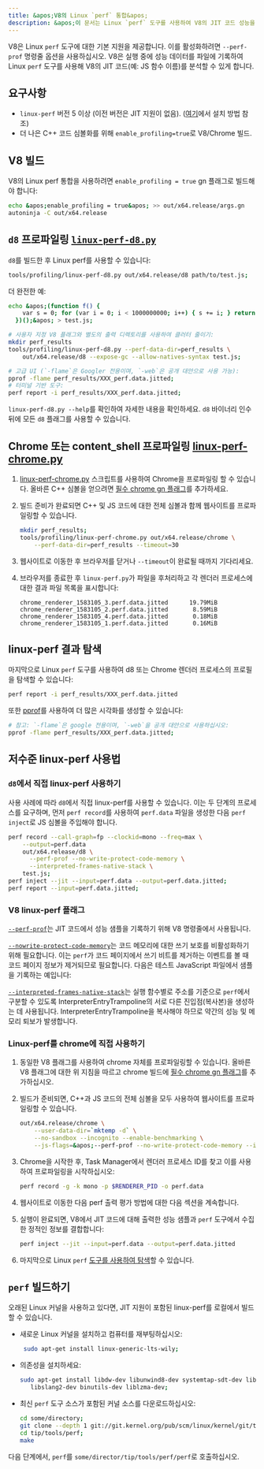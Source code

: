```yaml
---
title: &apos;V8의 Linux `perf` 통합&apos;
description: &apos;이 문서는 Linux `perf` 도구를 사용하여 V8의 JIT 코드 성능을 분석하는 방법을 설명합니다.&apos;
---
```

V8은 Linux `perf` 도구에 대한 기본 지원을 제공합니다. 이를 활성화하려면 `--perf-prof` 명령줄 옵션을 사용하십시오.
V8은 실행 중에 성능 데이터를 파일에 기록하여 Linux `perf` 도구를 사용해 V8의 JIT 코드(예: JS 함수 이름)를 분석할 수 있게 합니다.

## 요구사항

- `linux-perf` 버전 5 이상 (이전 버전은 JIT 지원이 없음). ([여기](#build-perf)에서 설치 방법 참조)
- 더 나은 C++ 코드 심볼화를 위해 `enable_profiling=true`로 V8/Chrome 빌드.

## V8 빌드

V8의 Linux perf 통합을 사용하려면 `enable_profiling = true` gn 플래그로 빌드해야 합니다:

```bash
echo &apos;enable_profiling = true&apos; >> out/x64.release/args.gn
autoninja -C out/x64.release
```

## `d8` 프로파일링 [`linux-perf-d8.py`](https://source.chromium.org/search?q=linux-perf-d8.py)

`d8`를 빌드한 후 Linux perf를 사용할 수 있습니다:

```bash
tools/profiling/linux-perf-d8.py out/x64.release/d8 path/to/test.js;
```

더 완전한 예:

```bash
echo &apos;(function f() {
    var s = 0; for (var i = 0; i < 1000000000; i++) { s += i; } return s;
  })();&apos; > test.js;

# 사용자 지정 V8 플래그와 별도의 출력 디렉토리를 사용하여 클러터 줄이기:
mkdir perf_results
tools/profiling/linux-perf-d8.py --perf-data-dir=perf_results \
    out/x64.release/d8 --expose-gc --allow-natives-syntax test.js;

# 고급 UI (`-flame`은 Googler 전용이며, `-web`은 공개 대안으로 사용 가능):
pprof -flame perf_results/XXX_perf.data.jitted;
# 터미널 기반 도구:
perf report -i perf_results/XXX_perf.data.jitted;
```

`linux-perf-d8.py --help`를 확인하여 자세한 내용을 확인하세요. `d8` 바이너리 인수 뒤에 모든 `d8` 플래그를 사용할 수 있습니다.


## Chrome 또는 content_shell 프로파일링 [linux-perf-chrome.py](https://source.chromium.org/search?q=linux-perf-chrome.py)

1. [linux-perf-chrome.py](https://source.chromium.org/search?q=linux-perf-chrome.py) 스크립트를 사용하여 Chrome을 프로파일링 할 수 있습니다. 올바른 C++ 심볼을 얻으려면 [필수 chrome gn 플래그](https://chromium.googlesource.com/chromium/src/+/master/docs/profiling.md#General-checkout-setup)를 추가하세요.

1. 빌드 준비가 완료되면 C++ 및 JS 코드에 대한 전체 심볼과 함께 웹사이트를 프로파일링할 수 있습니다.

    ```bash
    mkdir perf_results;
    tools/profiling/linux-perf-chrome.py out/x64.release/chrome \
        --perf-data-dir=perf_results --timeout=30
    ```

1. 웹사이트로 이동한 후 브라우저를 닫거나 `--timeout`이 완료될 때까지 기다리세요.
1. 브라우저를 종료한 후 `linux-perf.py`가 파일을 후처리하고 각 렌더러 프로세스에 대한 결과 파일 목록을 표시합니다:

   ```
   chrome_renderer_1583105_3.perf.data.jitted      19.79MiB
   chrome_renderer_1583105_2.perf.data.jitted       8.59MiB
   chrome_renderer_1583105_4.perf.data.jitted       0.18MiB
   chrome_renderer_1583105_1.perf.data.jitted       0.16MiB
   ```

## linux-perf 결과 탐색

마지막으로 Linux `perf` 도구를 사용하여 d8 또는 Chrome 렌더러 프로세스의 프로필을 탐색할 수 있습니다:

```bash
perf report -i perf_results/XXX_perf.data.jitted
```

또한 [pprof](https://github.com/google/pprof)를 사용하여 더 많은 시각화를 생성할 수 있습니다:

```bash
# 참고: `-flame`은 google 전용이며, `-web`을 공개 대안으로 사용하십시오:
pprof -flame perf_results/XXX_perf.data.jitted;
```

## 저수준 linux-perf 사용법

### `d8`에서 직접 linux-perf 사용하기

사용 사례에 따라 `d8`에서 직접 linux-perf를 사용할 수 있습니다.
이는 두 단계의 프로세스를 요구하며, 먼저 `perf record`를 사용하여 `perf.data` 파일을 생성한 다음 `perf inject`로 JS 심볼을 주입해야 합니다.

``` bash
perf record --call-graph=fp --clockid=mono --freq=max \
    --output=perf.data
    out/x64.release/d8 \
      --perf-prof --no-write-protect-code-memory \
      --interpreted-frames-native-stack \
    test.js;
perf inject --jit --input=perf.data --output=perf.data.jitted;
perf report --input=perf.data.jitted;
```

### V8 linux-perf 플래그

[`--perf-prof`](https://source.chromium.org/search?q=FLAG_perf_prof)는 JIT 코드에서 성능 샘플을 기록하기 위해 V8 명령줄에서 사용됩니다.

[`--nowrite-protect-code-memory`](https://source.chromium.org/search?q=FLAG_nowrite_protect_code_memory)는 코드 메모리에 대한 쓰기 보호를 비활성화하기 위해 필요합니다. 이는 `perf`가 코드 페이지에서 쓰기 비트를 제거하는 이벤트를 볼 때 코드 페이지 정보가 제거되므로 필요합니다. 다음은 테스트 JavaScript 파일에서 샘플을 기록하는 예입니다:

[`--interpreted-frames-native-stack`](https://source.chromium.org/search?q=FLAG_interpreted_frames_native_stack)는 실행 함수별로 주소를 기준으로 `perf`에서 구분할 수 있도록 InterpreterEntryTrampoline의 서로 다른 진입점(복사본)을 생성하는 데 사용됩니다. InterpreterEntryTrampoline을 복사해야 하므로 약간의 성능 및 메모리 퇴보가 발생합니다.


### Linux-perf를 chrome에 직접 사용하기

1. 동일한 V8 플래그를 사용하여 chrome 자체를 프로파일링할 수 있습니다. 올바른 V8 플래그에 대한 위 지침을 따르고 chrome 빌드에 [필수 chrome gn 플래그](https://chromium.googlesource.com/chromium/src/+/master/docs/profiling.md#General-checkout-setup)를 추가하십시오.

1. 빌드가 준비되면, C++과 JS 코드의 전체 심볼을 모두 사용하여 웹사이트를 프로파일링할 수 있습니다.

    ```bash
    out/x64.release/chrome \
        --user-data-dir=`mktemp -d` \
        --no-sandbox --incognito --enable-benchmarking \
        --js-flags=&apos;--perf-prof --no-write-protect-code-memory --interpreted-frames-native-stack&apos;
    ```

1. Chrome을 시작한 후, Task Manager에서 렌더러 프로세스 ID를 찾고 이를 사용하여 프로파일링을 시작하십시오:

    ```bash
    perf record -g -k mono -p $RENDERER_PID -o perf.data
    ```

1. 웹사이트로 이동한 다음 perf 출력 평가 방법에 대한 다음 섹션을 계속합니다.

1. 실행이 완료되면, V8에서 JIT 코드에 대해 출력한 성능 샘플과 `perf` 도구에서 수집한 정적인 정보를 결합합니다:

   ```bash
   perf inject --jit --input=perf.data --output=perf.data.jitted
   ```

1. 마지막으로 Linux `perf` [도구를 사용하여 탐색](#Explore-linux-perf-results)할 수 있습니다.

## `perf` 빌드하기

오래된 Linux 커널을 사용하고 있다면, JIT 지원이 포함된 linux-perf를 로컬에서 빌드할 수 있습니다.

- 새로운 Linux 커널을 설치하고 컴퓨터를 재부팅하십시오:

  ```bash
   sudo apt-get install linux-generic-lts-wily;
  ```

- 의존성을 설치하세요:

  ```bash
  sudo apt-get install libdw-dev libunwind8-dev systemtap-sdt-dev libaudit-dev \
     libslang2-dev binutils-dev liblzma-dev;
  ```

- 최신 `perf` 도구 소스가 포함된 커널 소스를 다운로드하십시오:

  ```bash
  cd some/directory;
  git clone --depth 1 git://git.kernel.org/pub/scm/linux/kernel/git/tip/tip.git;
  cd tip/tools/perf;
  make
  ```

다음 단계에서, `perf`를 `some/director/tip/tools/perf/perf`로 호출하십시오.
